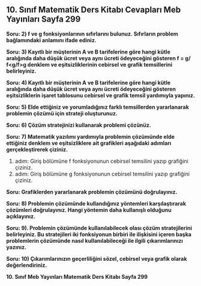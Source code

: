 ## 10. Sınıf Matematik Ders Kitabı Cevapları Meb Yayınları Sayfa 299

**Soru: 2) f ve g fonksiyonlarının sıfırlarını bulunuz. Sıfırların problem bağlamındaki anlamını ifade ediniz.**

**Soru: 3) Kayıtlı bir müşterinin A ve B tarifelerine göre hangi kütle aralığında daha düşük ücret veya aynı ücreti ödeyeceğini gösteren f = g/ f<g/f>g denklem ve eşitsizliklerinin cebirsel ve grafik temsillerini belirleyiniz.**

**Soru: 4) Kayıtlı bir müşterinin A ve B tarifelerine göre hangi kütle aralığında daha düşük ücret veya aynı ücreti ödeyeceğini gösteren eşitsizliklerin işaret tablosunu cebirsel ve grafik temsil yardımıyla yapınız.**

**Soru: 5) Elde ettiğiniz ve yorumladığınız farklı temsillerden yararlanarak problemin çözümü için strateji oluşturunuz.**

**Soru: 6) Çözüm stratejinizi kullanarak problemi çözünüz.**

**Soru: 7) Matematik yazılımı yardımıyla problemin çözümünde elde ettiğiniz denklem ve eşitsizliklere ait grafikleri aşağıdaki adımları gerçekleştirerek çiziniz.**

1. adım: Giriş bölümüne f fonksiyonunun cebirsel temsilini yazıp grafiğini çiziniz.  
 2. adım: Giriş bölümüne g fonksiyonunun cebirsel temsilini yazıp grafiğini çiziniz.

**Soru: Grafiklerden yararlanarak problemin çözümünü doğrulayınız.**

**Soru: 8) Problemin çözümünde kullandığınız yöntemleri karşılaştırarak çözümleri doğrulayınız. Hangi yöntemin daha kullanışlı olduğunu açıklayınız.**

**Soru: 9). Problemin çözümünde kullanılabilecek olası çözüm stratejilerini belirleyiniz. Bu stratejileri iki fonksiyonun birbiri ile ilişkisini içeren başka problemlerin çözümünde nasıl kullanılabileceği ile ilgili çıkarımlarınızı yazınız.**

**Soru: 10) Çıkarımlarınızın geçerliliğini sözel, cebirsel veya grafik olarak değerlendiriniz.**

**10. Sınıf Meb Yayınları Matematik Ders Kitabı Sayfa 299**